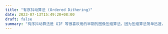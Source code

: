 ```yaml
---
title: "有序抖动算法 (Ordered Dithering)"
date: 2023-07-13T15:49:20+08:00
draft: false
summary: "有序抖动算法是 GIF 等很喜欢用的早期的图像压缩算法。因为压缩算法简单迅速，压缩效率高。"
---
```


